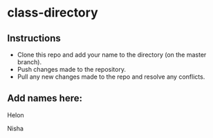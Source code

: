 # class-directory

## Instructions

- Clone this repo and add your name to the directory (on the master branch).
- Push changes made to the repository. 
- Pull any new changes made to the repo and resolve any conflicts. 

## Add names here: 

Helon  

Nisha